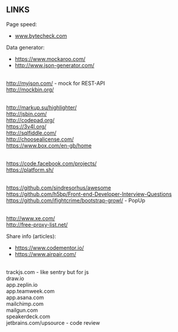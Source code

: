 LINKS
-

Page speed:

* www.bytecheck.com

Data generator:

* https://www.mockaroo.com/
* http://www.json-generator.com/

<br> http://myjson.com/ - mock for REST-API
<br> http://mockbin.org/

<br> http://markup.su/highlighter/
<br> http://jsbin.com/
<br> http://codepad.org/
<br> https://3v4l.org/
<br> http://sqlfiddle.com/
<br> http://choosealicense.com/
<br> https://www.box.com/en-gb/home

<br> https://code.facebook.com/projects/
<br> https://platform.sh/

<br> https://github.com/sindresorhus/awesome
<br> https://github.com/h5bp/Front-end-Developer-Interview-Questions
<br> https://github.com/ifightcrime/bootstrap-growl/ - PopUp

<br> http://www.xe.com/
<br> http://free-proxy-list.net/

Share info (articles):

* https://www.codementor.io/
* https://www.airpair.com/

<br> trackjs.com - like sentry but for js
<br> draw.io
<br> app.zeplin.io
<br> app.teamweek.com
<br> app.asana.com
<br> mailchimp.com
<br> mailgun.com
<br> speakerdeck.com
<br> jetbrains.com/upsource - code review
